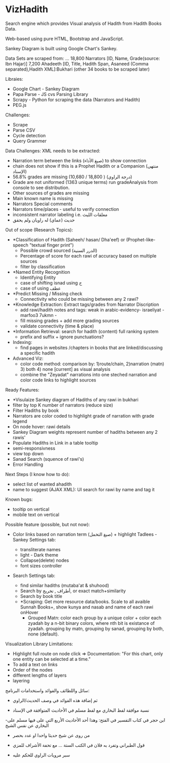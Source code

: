 # VizHadith
Search engine which provides Visual analysis of Hadith from Hadith Books Data.

Web-based using pure HTML, Bootstrap and JavaScript.

Sankey Diagram is built using Google Chart's Sankey.

Data Sets are scraped from: ...
18,800 Narrators [ID, Name, Grade(source: Ibn Hajar)]
7,200  Ahadeeth [ID, Title, Hadith Span, Asaneed (Comma separated),Hadith XML]:Bukhari (other 34 books to be scraped later)

Libraies:
- Google Chart - Sankey Diagram
- Papa Parse - JS cvs Parsing Library
- Scrapy - Python for scraping the data (Narrators and Hadith)
- PEG.js

Challenges:
- Scrape
- Parse CSV
- Cycle detection
- Query Grammer

Data Challenges:
XML needs to be extracted:
  - Narration term between the links (صيغ الأداء) to show connection
  - chain does not show if this is a Prophet Hadith or a Companion (منتهى الإسناد)
- 56.8% grades are missing (10,680 / 18,800 ) (درجة الراوي)
- Grade are not uniformed (1363 unique terms) run gradeAnalysis from console to see distribution.
- Other sources of grades are missing
- Main known name is missing
- Narrators Special comments
- Narrators time/places - useful to verify connection
- inconsistent narrator labeling i.e. معلقات الليث 
- حديث (عماي) له راويان ولم يحقق

Out of scope (Research Topics):
- *Classification of Hadith (Saheeh/ hasan/ Dha'eef) or (Prophet-like-speech "textual finger print")
  - Possible crowd sourced (الدرر السنية)
  - Percentage of score for each rawi of accuracy based on multiple sources
  - filter by classification
- *Named Entity Recognition
  - Identifying Entity
  - case of shifting isnad using ح
  - case of using عطف
- *Predict Missing / Missing check
  - Connectivity who could be missing between any 2 rawi?
- *Knowledge Extraction: Extract tags/grades from Narrator Discription
  - add rawi/hadith notes and tags: weak in arabic-evidency- israeliyat - marfoo3 7ukmn -
  - fill missing grades + add more grading sources
  - validate connectivity (time & place)
- *Information Retrieval: search for hadith (content) full ranking system
  - prefix and suffix + ignore punctuations?
- Indexing:
  - find pages in websites /chapters in books that are linked/discussing a specific hadith
- Advanced Viz:
  - color code method: comparison by: 1)route/chain, 2)narration (matn) 3) both 4) none [current] as visual analysis
  - combine the "Zeyadat" narrations into one steched narration and color code links to highlight sources

Ready Features:
- *Visulaize Sankey diagram of Hadiths of any rawi in bukhari
- filter by top K number of narrators (reduce size)
- Filter Hadiths by book
- Narrators are color coded to highlight grade of narration with grade legend
- On node hover: rawi details
- Sankey Diagram weights represent number of hadiths between any 2 rawis'
- Populate Hadiths in Link in a table tooltip
- semi-responsivness
- view top down
- Sanad Search (squence of rawi's)
- Error Handling

Next Steps (I know how to do):
  - select list of wanted ahadith
  - name to suggest (AJAX XML): UI search for rawi by name and tag it

Known bugs:
- tooltip on vertical
- mobile text on vertical

Possible feature (possible, but not now):
- Color links based on narration term (صيغ التخمل) + highlight Tadlees
-Sankey Settings tab:
  - transliterate names
  - light - Dark theme
  - Collapse(delete) nodes
  - font sizes controller
  
- Search Settings tab:
  - find similar hadiths (mutaba'at & shuhood)
  - Search by أطراف , تخريج, or exact match+similarity
  - Search by book title
  - *Scraping: Get more resource data/books. Scale to all avaible Sunnah Books+, show kunya and nasab and name of each rawi onHover
    - Grouped Matn: color each group by a unique color + color each zyadah by a n-bit binary colors,  where nth bit is existance of zyadah. grouping by matn, grouping by sanad, grouping by both, none (default).

Visualization Library Limitations:
- Highlight full route on node click => Documentation: "For this chart, only one entity can be selected at a time."
- To add a text on links
- Order of the nodes
- different lengths of layers
- layering

سائل واللطائف والفوائد واستخدامات البرنامج:
* ثم إضافة هذه الفوائد في وصف الحديث/الراوي

- نسبة موافقة لفظ البخاري مع لفظ مسلم في الأحاديث المتوافقة في الإسناد

-ابن حجر في كتاب التفسير في الفتح:
وهذا أحد الأحاديث الأربع التي على فيها مسلم على البخاري عن نفس الشيخ

- من روى عن شيخ حديثا واحدا او عدد بحصر

* قول الطبراني وتفرد به فلان في الكتب الستة ... مع تحفة الأشراف للمزي

* سبر مرويات الراوي للحكم عليه
